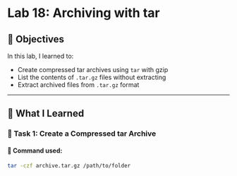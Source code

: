 # Lab 18: Archiving with tar

## 🎯 Objectives

In this lab, I learned to:

- Create compressed tar archives using `tar` with gzip
- List the contents of `.tar.gz` files without extracting
- Extract archived files from `.tar.gz` format

---

## 🧠 What I Learned

### 🔹 Task 1: Create a Compressed tar Archive

#### 📌 Command used:
```bash
tar -czf archive.tar.gz /path/to/folder

